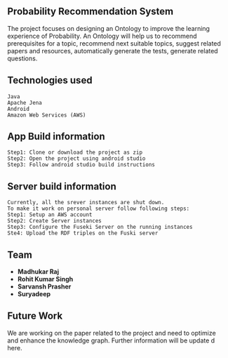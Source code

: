 ## Probability Recommendation System 
The project focuses on designing an Ontology to improve the learning experience of Probability. An Ontology will help us to recommend prerequisites for a topic, recommend next suitable topics, suggest related papers and resources, automatically generate the tests, generate related questions.

## Technologies used
```
Java
Apache Jena 
Android
Amazon Web Services (AWS)
```
## App Build information
```
Step1: Clone or download the project as zip
Step2: Open the project using android studio
Step3: Follow android studio build instructions
```
## Server build information

```
Currently, all the srever instances are shut down.
To make it work on personal server follow following steps:
Step1: Setup an AWS account 
Step2: Create Server instances
Step3: Configure the Fuseki Server on the running instances 
Ste4: Upload the RDF triples on the Fuski server
```
## Team 

* **Madhukar Raj** 
* **Rohit Kumar Singh** 
* **Sarvansh Prasher** 
* **Suryadeep** 

## Future Work 
We are working on the paper related to the project and need to optimize and enhance the knowledge graph. Further information will be update d here.
